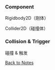 ### Component

Rigidbody2D（刚体） 

Collider2D（碰撞体） 

### Collision & Trigger

碰撞 & 触发 

[Back to Notes](https://github.com/Vincent-zz/Unity/blob/main/UnityNotes.md)
